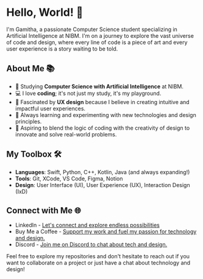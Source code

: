 # Hello, World! 👋

I'm Gamitha, a passionate Computer Science student specializing in Artificial Intelligence at NIBM. I'm on a journey to explore the vast universe of code and design, where every line of code is a piece of art and every user experience is a story waiting to be told.

## About Me 📚

- 🤖 Studying **Computer Science with Artificial Intelligence** at NIBM.
- 💻 I love **coding**; it's not just my study, it's my playground.
- 🎨 Fascinated by **UX design** because I believe in creating intuitive and impactful user experiences.
- 🌱 Always learning and experimenting with new technologies and design principles.
- 🚀 Aspiring to blend the logic of coding with the creativity of design to innovate and solve real-world problems.

## My Toolbox 🛠️

- **Languages**: Swift, Python, C++, Kotlin, Java (and always expanding!)
- **Tools**: Git, XCode, VS Code, Figma, Notion
- **Design**: User Interface (UI), User Experience (UX), Interaction Design (IxD)

## Connect with Me 🌐

- LinkedIn - [Let's connect and explore endless possibilities](http://linkedin.com/in/gamithasam)
- Buy Me a Coffee - [Support my work and fuel my passion for technology and design.](https://www.buymeacoffee.com/gamithasam)
- Discord - [Join me on Discord to chat about tech and design.](https://discordapp.com/users/gamitha_sam)

Feel free to explore my repositories and don't hesitate to reach out if you want to collaborate on a project or just have a chat about technology and design!

